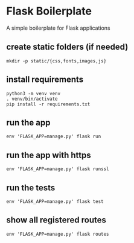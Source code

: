 # Flask Boilerplate

A simple boilerplate for Flask applications

## create static folders (if needed)

`mkdir -p static/{css,fonts,images,js}`


## install requirements
```
python3 -m venv venv
. venv/bin/activate
pip install -r requirements.txt
```

## run the app
```
env 'FLASK_APP=manage.py' flask run
```

## run the app with https
```
env 'FLASK_APP=manage.py' flask runssl
```

## run the tests
```
env 'FLASK_APP=manage.py' flask test
```

## show all registered routes
```
env 'FLASK_APP=manage.py' flask routes
```
